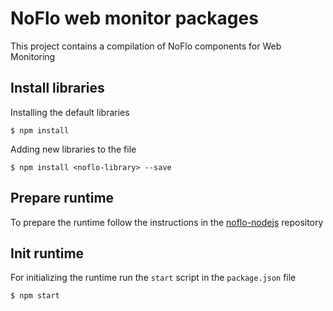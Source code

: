 # NoFlo web monitor packages

This project contains a compilation of NoFlo components for Web Monitoring

## Install libraries

Installing the default libraries

    $ npm install

Adding new libraries to the file

    $ npm install <noflo-library> --save

## Prepare runtime

To prepare the runtime follow the instructions in the [noflo-nodejs](https://github.com/noflo/noflo-nodejs) repository

## Init runtime

For initializing the runtime run the `start` script in the `package.json` file

    $ npm start

